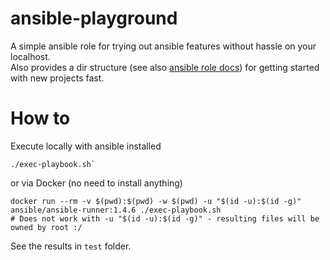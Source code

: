 ansible-playground
===

A simple ansible role for trying out ansible features without hassle on your localhost.  
Also provides a dir structure (see also 
[ansible role docs](https://docs.ansible.com/ansible/2.9/user_guide/playbooks_reuse_roles.html#role-directory-structure)) 
for getting started with new projects fast.

# How to
Execute locally with ansible installed

```shell
./exec-playbook.sh`
```

or via Docker (no need to install anything)

```shell
docker run --rm -v $(pwd):$(pwd) -w $(pwd) -u "$(id -u):$(id -g)" ansible/ansible-runner:1.4.6 ./exec-playbook.sh
# Does not work with -u "$(id -u):$(id -g)" - resulting files will be owned by root :/
```

See the results in `test` folder.

